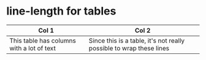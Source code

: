 # line-length for tables

| Col 1                                     | Col 2                                                               |
|-------------------------------------------|---------------------------------------------------------------------|
| This table has columns with a lot of text | Since this is a table, it's not really possible to wrap these lines |

